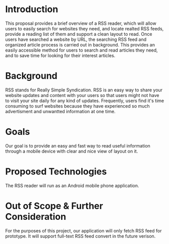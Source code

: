 # Introduction
This proposal provides a brief overview of a RSS reader, which will allow users to easily search for websites they need, and locate realted RSS feeds, provide a reading list of them and support a clean layout to read.  Once users have searched a website by URL, the searching RSS feed and organized article process is carried out in background.  This provides an easily accessible method for users to search and read articles they need, and to save time for looking for their interest articles.

# Background
RSS stands for Really Simple Syndication. RSS is an easy way to share your website updates and content with your users so that users might not have to visit your site daily for any kind of updates. Frequently, users find it's time consuming to surf websites because they have experienced so much advertisment and unwantted information at one time.

# Goals
Our goal is to provide an easy and fast way to read useful information through a mobile device with clear and nice view of layout on it.

# Proposed Technologies
The RSS reader will run as an Android mobile phone application.

# Out of Scope & Further Consideration
For the purposes of this project, our application will only fetch RSS feed for prototype. It will support full-text RSS feed convert in the future verison.
